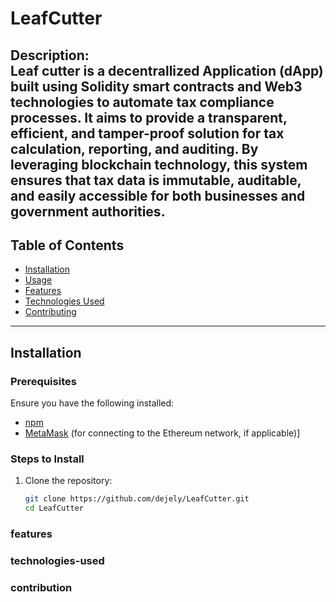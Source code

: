 # LeafCutter

**Description**:  
Leaf cutter is a decentrallized Application (dApp) built using Solidity smart contracts and Web3 technologies to automate tax compliance processes. It aims to provide a transparent, efficient, and tamper-proof solution for tax calculation, reporting, and auditing. By leveraging blockchain technology, this system ensures that tax data is immutable, auditable, and easily accessible for both businesses and government authorities.
---

## Table of Contents

- [Installation](#installation)
- [Usage](#usage)
- [Features](#features)
- [Technologies Used](#technologies-used)
- [Contributing](#contributing)

---

## Installation


### Prerequisites

Ensure you have the following installed:

- [npm](https://npmjs.com/)
- [MetaMask](https://metamask.io/) (for connecting to the Ethereum network, if applicable)]

### Steps to Install

1. Clone the repository:
   ```bash
   git clone https://github.com/dejely/LeafCutter.git
   cd LeafCutter


### features

### technologies-used

### contribution
